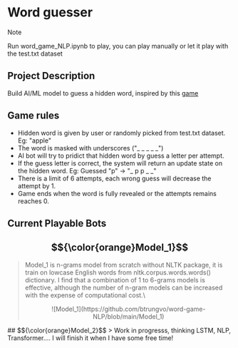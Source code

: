 # Word guesser
>[!NOTE]
>Run word_game_NLP.ipynb to play, you can play manually or let it play with the test.txt dataset

## Project Description
Build AI/ML model to guess a hidden word, inspired by this [game](https://en.wikipedia.org/wiki/Hangman_(game))

## Game rules
* Hidden word is given by user or randomly picked from test.txt dataset. Eg: "apple"
* The word is masked with underscores ("_ _ _ _ _")
* AI bot will try to pridict that hidden word by guess a letter per attempt.
* If the guess letter is correct, the system will return an update state on the hidden word. Eg: Guessed "p" -> "_ p p _ _"
* There is a limit of 6 attempts, each wrong guess will decrease the attempt by 1.
* Game ends when the word is fully revealed or the attempts remains reaches 0.

## Current Playable Bots
## $${\color{orange}Model_1}$$
> Model_1 is n-grams model from scratch without NLTK package, it is train on lowcase English words from nltk.corpus.words.words() dictionary.
> I find that a combination of 1 to 6-grams models is effective, although the number of n-gram models can be increased with the expense of computational cost.\
> <p align="center">
> ![Model_1](https://github.com/btrungvo/word-game-NLP/blob/main/Model_1)
</p>
## $${\color{orange}Model_2}$$
> Work in progresss, thinking LSTM, NLP, Transformer.... I will finish it when I have some free time!
